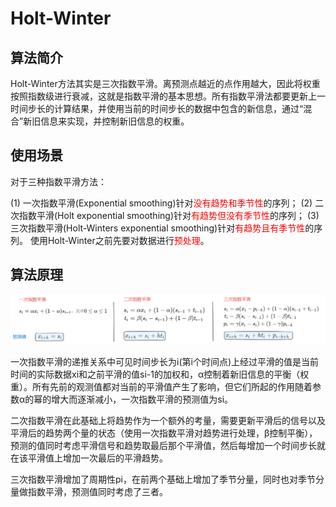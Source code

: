 # Holt-Winter

## 算法简介

Holt-Winter方法其实是三次指数平滑。离预测点越近的点作用越大，因此将权重按照指数级进行衰减，这就是指数平滑的基本思想。所有指数平滑法都要更新上一时间步长的计算结果，并使用当前的时间步长的数据中包含的新信息，通过“混合”新旧信息来实现，并控制新旧信息的权重。
## 使用场景
对于三种指数平滑方法：

(1) 一次指数平滑(Exponential smoothing)针对<font color='red'>没有趋势和季节性</font>的序列；
(2) 二次指数平滑(Holt exponential smoothing)针对<font color='red'>有趋势但没有季节性</font>的序列；
(3) 三次指数平滑(Holt-Winters exponential smoothing)针对<font color='red'>有趋势且有季节性</font>的序列。
使用Holt-Winter之前先要对数据进行<font color='red'>预处理</font>。

## 算法原理
![Excalidraw Image](./img/Holt.png)

一次指数平滑的递推关系中可见时间步长为i(第i个时间点)上经过平滑的值是当前时间的实际数据xi和之前平滑的值si-1的加权和，α控制着新旧信息的平衡（权重）。所有先前的观测值都对当前的平滑值产生了影响，但它们所起的作用随着参数α的幂的增大而逐渐减小，一次指数平滑的预测值为si。

二次指数平滑在此基础上将趋势作为一个额外的考量，需要更新平滑后的信号以及平滑后的趋势两个量的状态（使用一次指数平滑对趋势进行处理，β控制平衡），预测的值同时考虑平滑信号和趋势取最后那个平滑值，然后每增加一个时间步长就在该平滑值上增加一次最后的平滑趋势。

三次指数平滑增加了周期性pi，在前两个基础上增加了季节分量，同时也对季节分量做指数平滑，预测值同时考虑了三者。